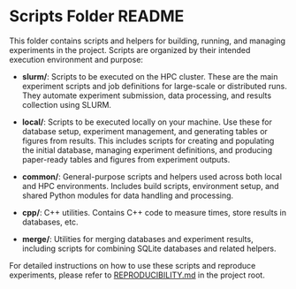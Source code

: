 # Scripts Folder README

This folder contains scripts and helpers for building, running, and managing experiments in the project. Scripts are organized by their intended execution environment and purpose:

- **slurm/**: Scripts to be executed on the HPC cluster. These are the main experiment scripts and job definitions for large-scale or distributed runs. They automate experiment submission, data processing, and results collection using SLURM.

- **local/**: Scripts to be executed locally on your machine. Use these for database setup, experiment management, and generating tables or figures from results. This includes scripts for creating and populating the initial database, managing experiment definitions, and producing paper-ready tables and figures from experiment outputs.

- **common/**: General-purpose scripts and helpers used across both local and HPC environments. Includes build scripts, environment setup, and shared Python modules for data handling and processing.

- **cpp/**: C++ utilities. Contains C++ code to measure times, store results in databases, etc.

- **merge/**: Utilities for merging databases and experiment results, including scripts for combining SQLite databases and related helpers.

For detailed instructions on how to use these scripts and reproduce experiments, please refer to [REPRODUCIBILITY.md](../REPRODUCIBILITY.md) in the project root.
